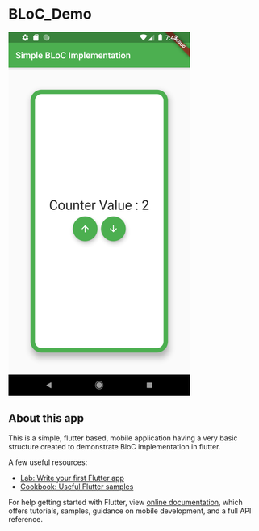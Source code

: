 # BLoC_Demo

![alt text](https://raw.githubusercontent.com/shahgauravraj/BLoC_Demo/master/assets/screenshots/BLoC_Screenshot.png)

## About this app

This is a simple, flutter based, mobile application having a very basic structure created to demonstrate BloC implementation in flutter.

A few useful resources:

- [Lab: Write your first Flutter app](https://flutter.dev/docs/get-started/codelab)
- [Cookbook: Useful Flutter samples](https://flutter.dev/docs/cookbook)

For help getting started with Flutter, view
[online documentation](https://flutter.dev/docs), which offers tutorials,
samples, guidance on mobile development, and a full API reference.
